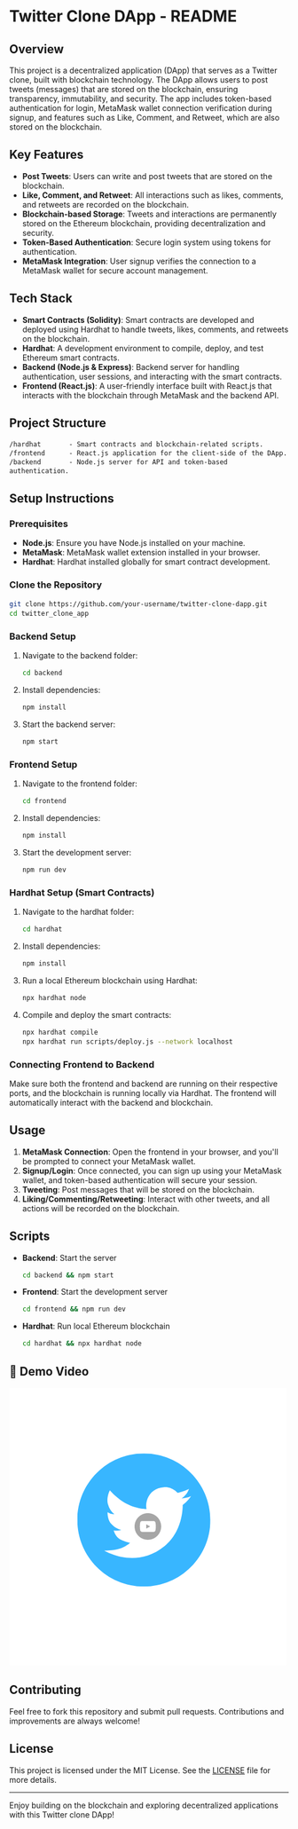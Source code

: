 # Twitter Clone DApp - README

## Overview

This project is a decentralized application (DApp) that serves as a Twitter clone, built with blockchain technology. The DApp allows users to post tweets (messages) that are stored on the blockchain, ensuring transparency, immutability, and security. The app includes token-based authentication for login, MetaMask wallet connection verification during signup, and features such as Like, Comment, and Retweet, which are also stored on the blockchain.

## Key Features
- **Post Tweets**: Users can write and post tweets that are stored on the blockchain.
- **Like, Comment, and Retweet**: All interactions such as likes, comments, and retweets are recorded on the blockchain.
- **Blockchain-based Storage**: Tweets and interactions are permanently stored on the Ethereum blockchain, providing decentralization and security.
- **Token-Based Authentication**: Secure login system using tokens for authentication.
- **MetaMask Integration**: User signup verifies the connection to a MetaMask wallet for secure account management.

## Tech Stack
- **Smart Contracts (Solidity)**: Smart contracts are developed and deployed using Hardhat to handle tweets, likes, comments, and retweets on the blockchain.
- **Hardhat**: A development environment to compile, deploy, and test Ethereum smart contracts.
- **Backend (Node.js & Express)**: Backend server for handling authentication, user sessions, and interacting with the smart contracts.
- **Frontend (React.js)**: A user-friendly interface built with React.js that interacts with the blockchain through MetaMask and the backend API.

## Project Structure

```
/hardhat       - Smart contracts and blockchain-related scripts.
/frontend      - React.js application for the client-side of the DApp.
/backend       - Node.js server for API and token-based authentication.
```

## Setup Instructions

### Prerequisites
- **Node.js**: Ensure you have Node.js installed on your machine.
- **MetaMask**: MetaMask wallet extension installed in your browser.
- **Hardhat**: Hardhat installed globally for smart contract development.

### Clone the Repository
```bash
git clone https://github.com/your-username/twitter-clone-dapp.git
cd twitter_clone_app
```

### Backend Setup
1. Navigate to the backend folder:
   ```bash
   cd backend
   ```
2. Install dependencies:
   ```bash
   npm install
   ```
3. Start the backend server:
   ```bash
   npm start
   ```

### Frontend Setup
1. Navigate to the frontend folder:
   ```bash
   cd frontend
   ```
2. Install dependencies:
   ```bash
   npm install
   ```
3. Start the development server:
   ```bash
   npm run dev
   ```

### Hardhat Setup (Smart Contracts)
1. Navigate to the hardhat folder:
   ```bash
   cd hardhat
   ```
2. Install dependencies:
   ```bash
   npm install
   ```
3. Run a local Ethereum blockchain using Hardhat:
   ```bash
   npx hardhat node
   ```

4. Compile and deploy the smart contracts:
   ```bash
   npx hardhat compile
   npx hardhat run scripts/deploy.js --network localhost
   ```

### Connecting Frontend to Backend
Make sure both the frontend and backend are running on their respective ports, and the blockchain is running locally via Hardhat. The frontend will automatically interact with the backend and blockchain.

## Usage

1. **MetaMask Connection**: Open the frontend in your browser, and you'll be prompted to connect your MetaMask wallet.
2. **Signup/Login**: Once connected, you can sign up using your MetaMask wallet, and token-based authentication will secure your session.
3. **Tweeting**: Post messages that will be stored on the blockchain.
4. **Liking/Commenting/Retweeting**: Interact with other tweets, and all actions will be recorded on the blockchain.

## Scripts

- **Backend**: Start the server
  ```bash
  cd backend && npm start
  ```

- **Frontend**: Start the development server
  ```bash
  cd frontend && npm run dev
  ```

- **Hardhat**: Run local Ethereum blockchain
  ```bash
  cd hardhat && npx hardhat node
  ```

## 🎥 Demo Video


[![Watch the video](https://github.com/nandanaraju/Twitter_clone_app/blob/main/frontend/src/assets/images/Untitled%20design.png)](https://www.youtube.com/watch?v=qdYUUF4QCqA)

## Contributing

Feel free to fork this repository and submit pull requests. Contributions and improvements are always welcome!

## License

This project is licensed under the MIT License. See the [LICENSE](LICENSE) file for more details.

---

Enjoy building on the blockchain and exploring decentralized applications with this Twitter clone DApp!
